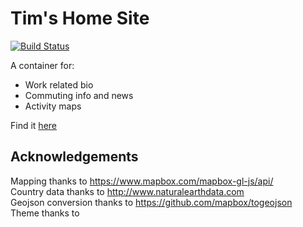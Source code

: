 # Tim's Home Site
[![Build Status](https://travis-ci.org/TimSmithCH/TimSmithCH.github.io.svg?branch=master)](https://travis-ci.org/TimSmithCH/TimSmithCH.github.io)

A container for:
- Work related bio
- Commuting info and news
- Activity maps

Find it [here](http://timsmithch.github.io/)

## Acknowledgements
Mapping thanks to https://www.mapbox.com/mapbox-gl-js/api/  
Country data thanks to http://www.naturalearthdata.com  
Geojson conversion thanks to https://github.com/mapbox/togeojson  
Theme thanks to
